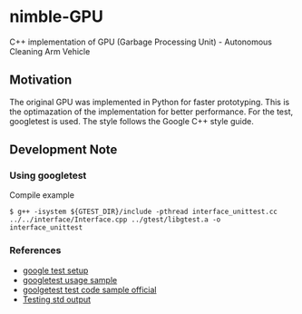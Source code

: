 # nimble-GPU
C++ implementation of GPU (Garbage Processing Unit) - Autonomous Cleaning Arm Vehicle

## Motivation

The original GPU was implemented in Python for faster prototyping.
This is the optimazation of the implementation for better performance.
For the test, googletest is used. The style follows the Google C++ style guide.

## Development Note

### Using googletest

Compile example

```
$ g++ -isystem ${GTEST_DIR}/include -pthread interface_unittest.cc ../../interface/Interface.cpp ../gtest/libgtest.a -o interface_unittest
```

### References

- [google test setup](https://github.com/google/googletest/tree/master/googletest)
- [googletest usage sample](https://stackoverflow.com/questions/31254657/googletest-run-all-tests-not-finding-test-fixtures)
- [goolgetest test code sample official](https://github.com/google/googletest/blob/master/googletest/samples/sample1_unittest.cc)
- [Testing std output](https://stackoverflow.com/questions/4191089/how-to-unit-test-function-writing-to-stdout-stdcout)